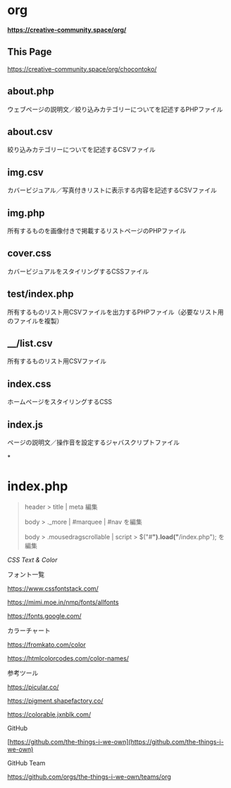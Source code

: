 # org
**https://creative-community.space/org/**

## This Page
https://creative-community.space/org/chocontoko/


## about.php
ウェブページの説明文／絞り込みカテゴリーについてを記述するPHPファイル
## about.csv
絞り込みカテゴリーについてを記述するCSVファイル
## img.csv
カバービジュアル／写真付きリストに表示する内容を記述するCSVファイル
## img.php
所有するものを画像付きで掲載するリストページのPHPファイル
## cover.css
カバービジュアルをスタイリングするCSSファイル
## test/index.php 
所有するものリスト用CSVファイルを出力するPHPファイル（必要なリスト用のファイルを複製）
## __/list.csv
所有するものリスト用CSVファイル
## index.css
ホームページをスタイリングするCSS
## index.js
ページの説明文／操作音を設定するジャバスクリプトファイル

*　　


# index.php

> header > title | meta 編集
> 
> body > ._more | #marquee | #nav を編集
> 
> body > .mousedragscrollable | script > $("#__").load("__/index.php"); を編集
> 


*CSS Text & Color*

フォント一覧

https://www.cssfontstack.com/

https://mimi.moe.in/nmp/fonts/allfonts

https://fonts.google.com/


カラーチャート

https://fromkato.com/color

https://htmlcolorcodes.com/color-names/


参考ツール

https://picular.co/

https://pigment.shapefactory.co/

https://colorable.jxnblk.com/



GitHub

[https://github.com/the-things-i-we-own](https://github.com/the-things-i-we-own)


GitHub Team

https://github.com/orgs/the-things-i-we-own/teams/org
